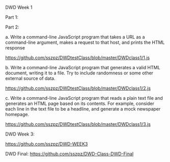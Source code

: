 DWD Week 1


Part 1:



Part 2:

a. Write a command-line JavaScript program that takes a URL as a command-line argument, makes a request to that host, and prints the HTML response

https://github.com/sszpz/DWDtestClass/blob/master/DWDclass1/1.js




b. Write a command-line JavaScript program that generates a valid HTML document, writing it to a file. Try to include randomness or some other external source of data.

https://github.com/sszpz/DWDtestClass/blob/master/DWDclass1/2.js



c. Write a command-line JavaScript program that reads a plain text file and generates an HTML page based on its contents. For example, consider each line in the text file to be a headline, and generate a mock newspaper homepage.

https://github.com/sszpz/DWDtestClass/blob/master/DWDclass1/3.js


DWD Week 3:

https://github.com/sszpz/DWD-WEEK3

DWD Final:
https://github.com/sszpz/DWD-Class-DWD-Final
